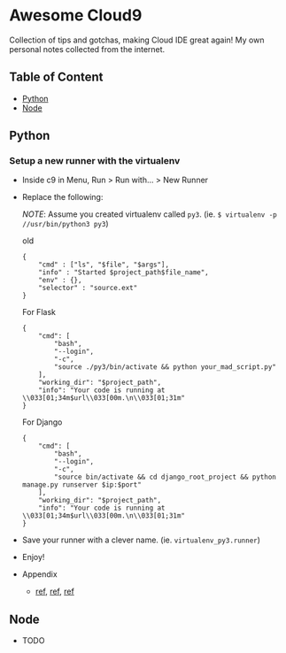 # Awesome Cloud9
Collection of tips and gotchas, making Cloud IDE great again! My own personal notes collected from the internet.

## Table of Content

- [Python](#python)
- [Node](#node)

## Python

### Setup a new runner with the virtualenv

- Inside c9 in Menu, Run > Run with... > New Runner
- Replace the following:

  _NOTE_: Assume you created virtualenv called `py3`. (ie. `$ virtualenv -p //usr/bin/python3 py3`)
  
  old
  ```
  {
      "cmd" : ["ls", "$file", "$args"],
      "info" : "Started $project_path$file_name",
      "env" : {},
      "selector" : "source.ext"
  }
  ```
  
  For Flask
  ```
  {
      "cmd": [
          "bash",
          "--login",
          "-c",
          "source ./py3/bin/activate && python your_mad_script.py"
      ],
      "working_dir": "$project_path",
      "info": "Your code is running at \\033[01;34m$url\\033[00m.\n\\033[01;31m"
  }
  ```
  
  For Django
  ```
  {
      "cmd": [
          "bash",
          "--login",
          "-c",
          "source bin/activate && cd django_root_project && python manage.py runserver $ip:$port"
      ],
      "working_dir": "$project_path",
      "info": "Your code is running at \\033[01;34m$url\\033[00m.\n\\033[01;31m"
  }
  ```
- Save your runner with a clever name. (ie. `virtualenv_py3.runner`)
- Enjoy!
- Appendix
  - [ref](https://community.c9.io/t/configuring-a-runner-with-virtualenv/16717), [ref](https://docs.c9.io/docs/custom-runners), [ref](https://docs.c9.io/docs/custom-runners#section-django)

## Node

- TODO

### 

